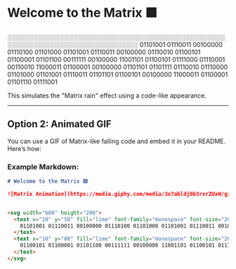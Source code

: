 # Welcome to the Matrix 🟩

░░░░░░░░░░░░░░░░░░░░░░░░░░░░░░░░░░░░░░░░░░░░░░░░░░░░░░░░░░░░░░░░░░░░░░░░░░░░░░░░ 01101001 01110011 00100000 01110100 01101000 01101001 01110011 00100000 01110010 01100101 01100001 01101100 00111111 00100000 11001101 01100101 01111000 01110001 00110010 11000011 01100001 00100000 01101101 01101111 01110010 01110000 01101000 01101001 01110011 01101101 01100101 00100000 11000011 01100001 01101110 01111001

This simulates the "Matrix rain" effect using a code-like appearance.

---

## Option 2: **Animated GIF**
You can use a GIF of Matrix-like falling code and embed it in your README. Here’s how:

### Example Markdown:
```markdown
# Welcome to the Matrix 🟩

![Matrix Animation](https://media.giphy.com/media/3o7abldj0b3rxrZUxW/giphy.gif)


<svg width="600" height="200">
  <text x="10" y="50" fill="lime" font-family="monospace" font-size="20">
    01101001 01110011 00100000 01110100 01101000 01101001 01110011 00100000 01110010
  </text>
  <text x="10" y="80" fill="lime" font-family="monospace" font-size="20">
    01100101 01100001 01101100 00111111 00100000 11001101 01100101 01111000 01110001
  </text>
</svg>

